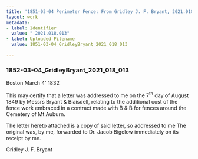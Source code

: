 ```yaml
---
title: '1851-03-04 Perimeter Fence: From Gridley J. F. Bryant, 2021.018.013'
layout: work
metadata:
- label: Identifier
  value: " 2021.018.013"
- label: Uploaded Filename
  value: 1851-03-04_GridleyBryant_2021_018_013

---
```

<div class="pages">
<div id="page-1801791">
<h3><a name="page-1801791">1852-03-04_GridleyBryant_2021_018_013</a></h3>
<div class="page-content">
<p>Boston March 4' 1832</p>
<p>This may certify that a letter was addressed <span class='line-break'> </span>to me on the 7<sup>th</sup> day of August 1849 by Messrs <span class='line-break'> </span>Bryant &amp; Blaisdell, relating to the additional cost<span class='line-break'> </span>of the fence work embraced in a contract made with <span class='line-break'> </span>B &amp; B for fences around the Cemetery of Mt <span class='line-break'> </span>Auburn.</p>
<p>The letter hereto attached is a copy of said <span class='line-break'> </span>letter, so addressed to me  The original was, by me,<span class='line-break'> </span>forwarded to Dr. Jacob Bigelow immediately on <span class='line-break'> </span>its receipt by me.</p>
<p>Gridley J. F. Bryant</p>
</div>
</div>
<br />
</div>
